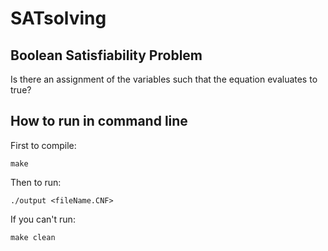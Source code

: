 # SATsolving

## Boolean Satisfiability Problem 
Is there an assignment of the variables such that the equation evaluates to true?

## How to run in command line
First to compile:
```
make
```
Then to run:
```
./output <fileName.CNF>
```
If you can't run:
```
make clean
```

